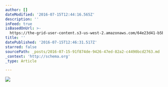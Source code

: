 ```yaml
---
author: []
dateModified: '2016-07-15T12:44:16.565Z'
description: ''
inFeed: true
isBasedOnUrl: >-
  https://the-grid-user-content.s3-us-west-2.amazonaws.com/64e23d41-b5b1-404f-82a5-ed237e9304e1.jpg
title: ''
datePublished: '2016-07-15T12:46:31.517Z'
starred: false
sourcePath: _posts/2016-07-15-91f874de-9426-47ed-82a2-c4490bcd2763.md
_context: 'http://schema.org'
_type: Article

---
```

![](https://the-grid-user-content.s3-us-west-2.amazonaws.com/64e23d41-b5b1-404f-82a5-ed237e9304e1.jpg)